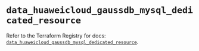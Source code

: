 # `data_huaweicloud_gaussdb_mysql_dedicated_resource`

Refer to the Terraform Registry for docs: [`data_huaweicloud_gaussdb_mysql_dedicated_resource`](https://registry.terraform.io/providers/huaweicloud/huaweicloud/1.71.1/docs/data-sources/gaussdb_mysql_dedicated_resource).
